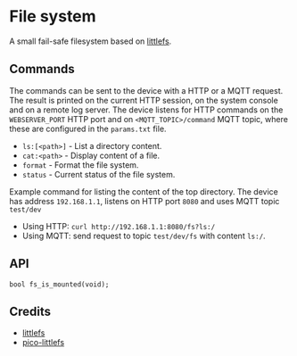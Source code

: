 # File system
A small fail-safe filesystem based on [littlefs](https://github.com/littlefs-project/littlefs).

## Commands
The commands can be sent to the device with a HTTP or a MQTT request. The result is printed on the current HTTP session, on the system console and on a remote log server. The device listens for HTTP commands on the `WEBSERVER_PORT` HTTP port and on `<MQTT_TOPIC>/command` MQTT topic, where these are configured in the `params.txt` file.  
- `ls:[<path>]` - List a directory content.  
- `cat:<path>`  - Display content of a file.  
- `format`      - Format the file system.  
- `status`      - Current status of the file system.  

Example command for listing the content of the top directory. The device has address `192.168.1.1`, listens on HTTP port `8080` and uses MQTT topic `test/dev`
- Using HTTP: `curl http://192.168.1.1:8080/fs?ls:/`
- Using MQTT: send request to topic `test/dev/fs` with content `ls:/`.

## API
```
bool fs_is_mounted(void);
```

## Credits
- [littlefs](https://github.com/littlefs-project/littlefs)
- [pico-littlefs](https://github.com/lurk101/littlefs-lib)
